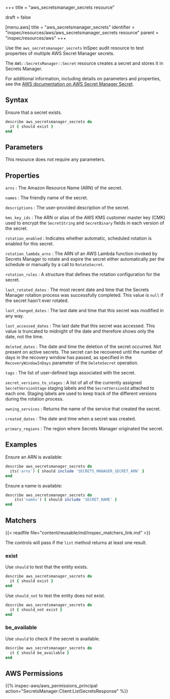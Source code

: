 +++
title = "aws_secretsmanager_secrets resource"

draft = false


[menu.aws]
title = "aws_secretsmanager_secrets"
identifier = "inspec/resources/aws/aws_secretsmanager_secrets resource"
parent = "inspec/resources/aws"
+++

Use the `aws_secretsmanager_secrets` InSpec audit resource to test properties of multiple AWS Secret Manager secrets.

The `AWS::SecretsManager::Secret` resource creates a secret and stores it in Secrets Manager.

For additional information, including details on parameters and properties, see the [AWS documentation on AWS Secret Manager Secret](https://docs.aws.amazon.com/AWSCloudFormation/latest/UserGuide/aws-resource-secretsmanager-secret.html).

## Syntax

Ensure that a secret exists.

```ruby
describe aws_secretsmanager_secrets do
  it { should exist }
end
```

## Parameters

This resource does not require any parameters.

## Properties

`arns`
: The Amazon Resource Name (ARN) of the secret.

`names`
: The friendly name of the secret.

`descriptions`
: The user-provided description of the secret.

`kms_key_ids`
: The ARN or alias of the AWS KMS customer master key (CMK) used to encrypt the `SecretString` and `SecretBinary` fields in each version of the secret.

`rotation_enabled`
: Indicates whether automatic, scheduled rotation is enabled for this secret.

`rotation_lambda_arns`
: The ARN of an AWS Lambda function invoked by Secrets Manager to rotate and expire the secret either automatically per the schedule or manually by a call to `RotateSecret`.

`rotation_rules`
: A structure that defines the rotation configuration for the secret.

`last_rotated_dates`
: The most recent date and time that the Secrets Manager rotation process was successfully completed. This value is `null` if the secret hasn't ever rotated.

`last_changed_dates`
: The last date and time that this secret was modified in any way.

`last_accessed_dates`
: The last date that this secret was accessed. This value is truncated to midnight of the date and therefore shows only the date, not the time.

`deleted_dates`
: The date and time the deletion of the secret occurred. Not present on active secrets. The secret can be recovered until the number of days in the recovery window has passed, as specified in the `RecoveryWindowInDays` parameter of the `DeleteSecret` operation.

`tags`
: The list of user-defined tags associated with the secret.

`secret_versions_to_stages`
: A list of all of the currently assigned `SecretVersionStage` staging labels and the `SecretVersionId` attached to each one. Staging labels are used to keep track of the different versions during the rotation process.

`owning_services`
: Returns the name of the service that created the secret.

`created_dates`
: The date and time when a secret was created.

`primary_regions`
: The region where Secrets Manager originated the secret.

## Examples

Ensure an ARN is available:

```ruby
describe aws_secretsmanager_secrets do
  its('arns') { should include 'SECRETS_MANAGER_SECRET_ARN' }
end
```

Ensure a name is available:

```ruby
describe aws_secretsmanager_secrets do
    its('names') { should include 'SECRET_NAME' }
end
```

## Matchers

{{< readfile file="content/reusable/md/inspec_matchers_link.md" >}}

The controls will pass if the `list` method returns at least one result.

### exist

Use `should` to test that the entity exists.

```ruby
describe aws_secretsmanager_secrets do
  it { should exist }
end
```

Use `should_not` to test the entity does not exist.

```ruby
describe aws_secretsmanager_secrets do
  it { should_not exist }
end
```

### be_available

Use `should` to check if the secret is available.

```ruby
describe aws_secretsmanager_secrets do
  it { should be_available }
end
```

## AWS Permissions

{{% inspec-aws/aws_permissions_principal action="SecretsManager:Client:ListSecretsResponse" %}}
